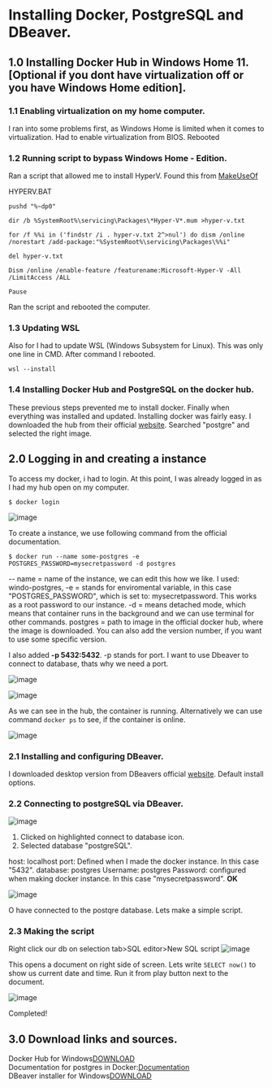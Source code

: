 # Installing Docker, PostgreSQL and DBeaver.


## 1.0 Installing Docker Hub in Windows Home 11. [Optional if you dont have virtualization off or you have Windows Home edition].

### 1.1 Enabling virtualization on my home computer.

I ran into some problems first, as Windows Home is limited when it comes to virtualization. Had to enable virtualization from BIOS. Rebooted

### 1.2 Running script to bypass Windows Home - Edition.

Ran a script that allowed me to install HyperV. Found this from [MakeUseOf](https://www.makeuseof.com/install-hyper-v-windows-11-home/)

HYPERV.BAT

```
pushd "%~dp0"

dir /b %SystemRoot%\servicing\Packages\*Hyper-V*.mum >hyper-v.txt

for /f %%i in ('findstr /i . hyper-v.txt 2^>nul') do dism /online /norestart /add-package:"%SystemRoot%\servicing\Packages\%%i"

del hyper-v.txt

Dism /online /enable-feature /featurename:Microsoft-Hyper-V -All /LimitAccess /ALL

Pause

```

Ran the script and rebooted the computer.

### 1.3 Updating WSL

Also for I had to update WSL (Windows Subsystem for Linux). This was only one line in CMD. After command I rebooted.

```
wsl --install
```

### 1.4 Installing Docker Hub and PostgreSQL on the docker hub.

These previous steps prevented me to install docker. Finally when everything was installed and updated. Installing docker was fairly easy. I downloaded the hub from their official [website](https://hub.docker.com/). Searched "postgre" and selected the right image.

## 2.0 Logging in and creating a instance

To access my docker, i had to login. At this point, I was already logged in as I had my hub open on my computer. 

```
$ docker login
```
![image](https://github.com/WindoCode/PostgresDocker/assets/110290723/c8dec2b5-c929-4ec9-9bb3-06df3de4bfec)


To create a instance, we use following command from the official documentation.

```
$ docker run --name some-postgres -e POSTGRES_PASSWORD=mysecretpassword -d postgres
```

-- name = name of the instance, we can edit this how we like. I used: windo-postgres,
-e = stands for enviromental variable, in this case "POSTGRES_PASSWORD", which is set to: mysecretpassword. This works as a root password to our instance.
-d = means detached mode, which means that container runs in the background and we can use terminal for other commands.
postgres = path to image in the official docker hub, where the image is downloaded. You can also add the version number, if you want to use some specific version.

I also added **-p 5432:5432**. -p stands for port. I want to use Dbeaver to connect to database, thats why we need a port.

![image](https://github.com/WindoCode/PostgresDocker/assets/110290723/3154417f-af9d-4d0e-8858-fd72b9801983)

![image](https://github.com/WindoCode/PostgresDocker/assets/110290723/bfc67b87-ca31-4ddd-b56c-c82874d128c4)

As we can see in the hub, the container is running. Alternatively we can use command ```docker ps``` to see, if the container is online.

![image](https://github.com/WindoCode/PostgresDocker/assets/110290723/46bdc5b6-2ff3-4d9d-8a0e-3ea6038341ef)


### 2.1 Installing and configuring DBeaver.

I downloaded desktop version from DBeavers official [website](https://dbeaver.io/download/). Default install options.

### 2.2 Connecting to postgreSQL via DBeaver.

![image](https://github.com/WindoCode/PostgresDocker/assets/110290723/d69442ad-8143-487b-b4ef-e593735ca12f)

1. Clicked on highlighted connect to database icon.
2. Selected database "postgreSQL".

host: localhost
port: Defined when I made the docker instance. In this case "5432".
database: postgres
Username: postgres
Password: configured when making docker instance. In this case "mysecretpassword".
**OK**

![image](https://github.com/WindoCode/PostgresDocker/assets/110290723/2b2c32b5-a84a-4768-aa73-1a46e9f26eac)

O have connected to the postqre database. Lets make a simple script.

### 2.3 Making the script

Right click our db on selection tab>SQL editor>New SQL script
![image](https://github.com/WindoCode/PostgresDocker/assets/110290723/7f8d0bf8-0f7b-482f-96b3-7d88159ecc41)

This opens a document on right side of screen. Lets write ``SELECT now()`` to show us current date and time. Run it from play button next to the document.

![image](https://github.com/WindoCode/PostgresDocker/assets/110290723/71323d75-1c6c-4d4c-9ea9-3aad3b13deb0)

Completed!

## 3.0 Download links and sources.

Docker Hub for Windows[DOWNLOAD](https://desktop.docker.com/win/main/amd64/Docker%20Desktop%20Installer.exe) <br>
Documentation for postgres in Docker:[Documentation](https://hub.docker.com/_/postgres) <br>
DBeaver installer for Windows[DOWNLOAD](https://dbeaver.io/files/dbeaver-ce-latest-x86_64-setup.exe) <br>







  







